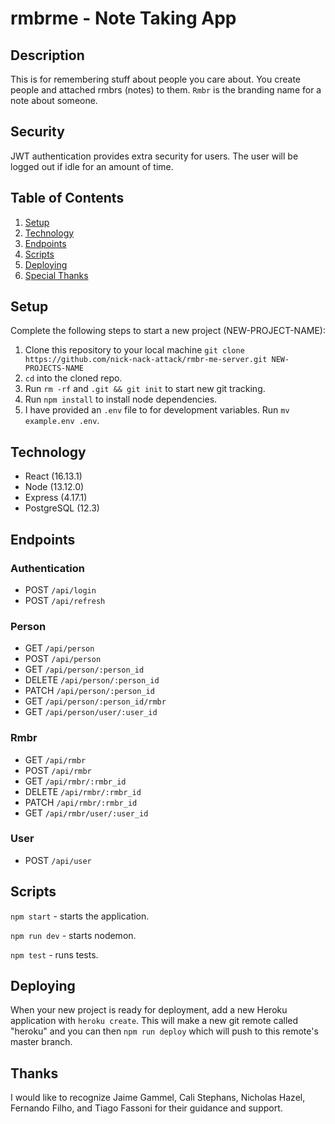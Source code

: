 # rmbrme - Note Taking App

## Description
This is for remembering stuff about people you care about. 
You create people and attached rmbrs (notes) to them. 
`Rmbr` is the branding name for a note about someone.

## Security
JWT authentication provides extra security for users.
The user will be logged out if idle for an amount of time.

## Table of Contents
1. [Setup](#Setup)
2. [Technology](#Technology)
3. [Endpoints](#Endpoints)
4. [Scripts](#Scripts)
5. [Deploying](#Deploying)
6. [Special Thanks](#Thanks)

## Setup
Complete the following steps to start a new project (NEW-PROJECT-NAME):
1. Clone this repository to your local machine `git clone https://github.com/nick-nack-attack/rmbr-me-server.git NEW-PROJECTS-NAME`
2. `cd` into the cloned repo.
3. Run `rm -rf` and `.git && git init` to start new git tracking.
4. Run `npm install` to install node dependencies.
5. I have provided an `.env` file to for development variables. Run `mv example.env .env`.

## Technology
- React (16.13.1)
- Node (13.12.0)
- Express (4.17.1)
- PostgreSQL (12.3)

## Endpoints

### Authentication
- POST `/api/login`
- POST `/api/refresh`

### Person
- GET `/api/person`
- POST `/api/person`
- GET `/api/person/:person_id`
- DELETE `/api/person/:person_id`
- PATCH `/api/person/:person_id`
- GET `/api/person/:person_id/rmbr`
- GET `/api/person/user/:user_id`

### Rmbr
- GET `/api/rmbr`
- POST `/api/rmbr`
- GET `/api/rmbr/:rmbr_id`
- DELETE `/api/rmbr/:rmbr_id`
- PATCH `/api/rmbr/:rmbr_id`
- GET `/api/rmbr/user/:user_id`

### User
- POST `/api/user`

## Scripts

`npm start` - starts the application.

`npm run dev` - starts nodemon. 

`npm test` - runs tests.

## Deploying

When your new project is ready for deployment, 
add a new Heroku application with `heroku create`. 
This will make a new git remote called "heroku" and you can then `npm run deploy` which will push to this remote's master branch.

## Thanks

I would like to recognize Jaime Gammel, Cali Stephans, Nicholas Hazel, Fernando Filho, and Tiago Fassoni for their guidance and support.
